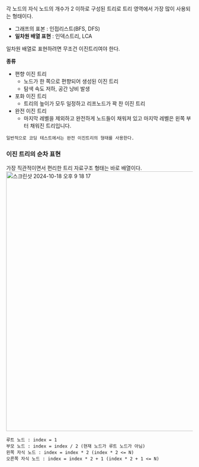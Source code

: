 각 노드의 자식 노드의 개수가 2 이하로 구성된 트리로 트리 영역에서 가장 많이 사용되는 형태이다.


    
- 그래프의 표본 : 인접리스트(BFS, DFS)
- **일차원 배열 표현** : 인덱스트리, LCA
  
일차원 배열로 표현하려면 무조건 이진트리여야 한다.

    
**종류**

- 편향 이진 트리
    - 노드가 한 쪽으로 편향되어 생성된 이진 트리
    - 탐색 속도 저하, 공간 낭비 발생
- 포화 이진 트리
    - 트리의 높이가 모두 일정하고 리프노드가 꽉 찬 이진 트리
- 완전 이진 트리
    - 마지막 레벨을 제외하고 완전하게 노드들이 채워져 있고 마지막 레벨은 왼쪽 부터 채워진 트리입니다.

```
일반적으로 코딩 테스트에서는 완전 이진트리의 형태를 사용한다.
```


### 이진 트리의 순차 표현

가장 직관적이면서 편리한 트리 자료구조 형태는 바로 배열이다.
<img width="701" alt="스크린샷 2024-10-18 오후 9 18 17" src="https://github.com/user-attachments/assets/dabf0ae2-e138-4a4f-a055-4b31bcd6772c">


```
루트 노드 : index = 1
부모 노드 : index = index / 2 (현재 노드가 루트 노드가 아님)
왼쪽 자식 노드 : index = index * 2 (index * 2 <= N)
오른쪽 자식 노드 : index = index * 2 + 1 (index * 2 + 1 <= N)
```
